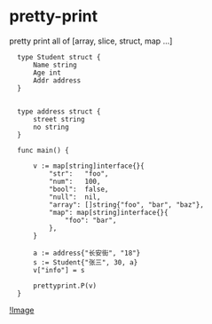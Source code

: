 # pretty-print
pretty print all of [array, slice, struct, map ...]


      type Student struct {
          Name string
          Age int
          Addr address
      }


      type address struct {
          street string
          no string
      }

      func main() {

          v := map[string]interface{}{
              "str":   "foo",
              "num":   100,
              "bool":  false,
              "null":  nil,
              "array": []string{"foo", "bar", "baz"},
              "map": map[string]interface{}{
                  "foo": "bar",
              },
          }

          a := address{"长安街", "18"}
          s := Student{"张三", 30, a}
          v["info"] = s

          prettyprint.P(v)
      }
      
      


[!Image](https://raw.githubusercontent.com/dugei/pretty-print/master/p.png)
